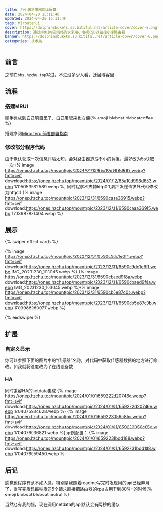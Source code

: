 ```yaml
---
title: 为小米路由器加上屏幕
date: 2024-04-20 15:11:40
updated: 2024-04-20 15:11:40
tags: Mirouterui
cover: https://dolphinsbukets.s3.bitiful.net/article-cover/cover-6.png?fmt=avif&q=50
description: 通过MRUI构造网络请求来用小电视(SD2)监控小米路由器
banner: https://dolphinsbukets.s3.bitiful.net/article-cover/cover-6.png?fmt=avif&q=50
categories: 技术类
---
```


## 前言

之前在`bbs.hzchu.top`写过，不过没多少人看，迁回博客里

## 流程

### 搭建MRUI

顺手集成到自己项目里了，自己用起来也方便{% emoji blobcat blobcatcoffee %}

搭建参阅[Mirouterui简要部署指南](/2023/howtorunmrui/)

### 修改部分程序代码

由于默认获取一次信息间隔太短，会对路由器造成不小的负担，最好改为5s获取一次
{% image https://onep.hzchu.top/mount/pic/2024/01/12/65a10d998d683.webp?fmt=avif download:https://onep.hzchu.top/mount/pic/2024/01/12/65a10d998d683.webp 1705053582589.webp %}
同时程序不支持http0.1,要把发送请求处代码修改为http1.1
{% image https://onep.hzchu.top/mount/pic/2023/12/31/6590caaa36915.webp?fmt=avif download:https://onep.hzchu.top/mount/pic/2023/12/31/6590caaa36915.webp 1703987881404.webp %}

## 展示

{% swiper effect:cards %}

{% image https://onep.hzchu.top/mount/pic/2023/12/31/6590c9dc1e6f1.webp?fmt=avif download:https://onep.hzchu.top/mount/pic/2023/12/31/6590c9dc1e6f1.webp IMG_20231230_103045.webp %}
{% image https://onep.hzchu.top/mount/pic/2023/12/31/6590cbaed9f8a.webp download:https://onep.hzchu.top/mount/pic/2023/12/31/6590cbaed9f8a.webp IMG_20231230_103045.webp %}{% image https://onep.hzchu.top/mount/pic/2023/12/31/6590cb5e87c0b.webp?fmt=avif download:https://onep.hzchu.top/mount/pic/2023/12/31/6590cb5e87c0b.webp 1703988060977.webp %}

{% endswiper %}

## 扩展

### 自定义显示

你可以参照下面的图片中的“传感器”名称，对代码中获取传感器数据的地方进行修改。如我就将温度改为了在线设备数

### HA

同时兼容HA的netdata集成
{% image https://onep.hzchu.top/mount/pic/2024/01/01/659222d20746e.webp?fmt=avif download:https://onep.hzchu.top/mount/pic/2024/01/01/659222d20746e.webp 1704075984628.webp %}
{% image https://onep.hzchu.top/mount/pic/2024/01/01/659223056c85c.webp?fmt=avif download:https://onep.hzchu.top/mount/pic/2024/01/01/659223056c85c.webp 1704076036821.webp %}
示例配置：
{% image https://onep.hzchu.top/mount/pic/2024/01/01/6592231bdd188.webp?fmt=avif download:https://onep.hzchu.top/mount/pic/2024/01/01/6592231bdd188.webp 1704076059450.webp %}

## 后记

感觉他程序有点不如人意，特别是我照着readme写完时发现用的api已经弃用了，重写完发现每秒发送5个请求直接把路由器的cpu占用干到80%+的时候{% emoji blobcat blobcatneutral %}

当然也有我的锅，现在调用netdata的api默认会有两秒的缓存
